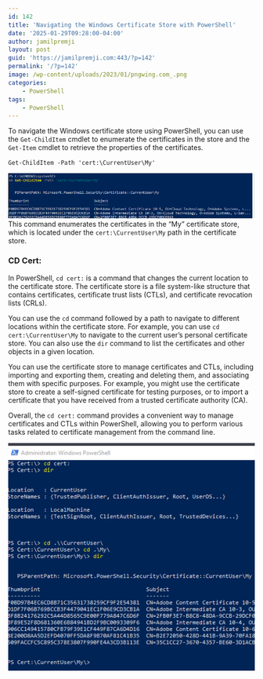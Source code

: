 ```yaml
---
id: 142
title: 'Navigating the Windows Certificate Store with PowerShell'
date: '2025-01-29T09:28:00-04:00'
author: jamilpremji
layout: post
guid: 'https://jamilpremji.com:443/?p=142'
permalink: '/?p=142'
image: /wp-content/uploads/2023/01/pngwing.com_.png
categories:
    - PowerShell
tags:
    - PowerShell
---
```


To navigate the Windows certificate store using PowerShell, you can use the `Get-ChildItem` cmdlet to enumerate the certificates in the store and the `Get-Item` cmdlet to retrieve the properties of the certificates.

```
Get-ChildItem -Path 'cert:\CurrentUser\My'
```

![](assets/images/2022-12-Certs.png)This command enumerates the certificates in the “My” certificate store, which is located under the `cert:\CurrentUser\My` path in the certificate store.

### CD Cert:

In PowerShell, `cd cert:` is a command that changes the current location to the certificate store. The certificate store is a file system-like structure that contains certificates, certificate trust lists (CTLs), and certificate revocation lists (CRLs).

You can use the `cd` command followed by a path to navigate to different locations within the certificate store. For example, you can use `cd cert:\CurrentUser\My` to navigate to the current user’s personal certificate store. You can also use the `dir` command to list the certificates and other objects in a given location.

You can use the certificate store to manage certificates and CTLs, including importing and exporting them, creating and deleting them, and associating them with specific purposes. For example, you might use the certificate store to create a self-signed certificate for testing purposes, or to import a certificate that you have received from a trusted certificate authority (CA).

Overall, the `cd cert:` command provides a convenient way to manage certificates and CTLs within PowerShell, allowing you to perform various tasks related to certificate management from the command line.

![](assets/images/2022-12-CertsExpanded.png)